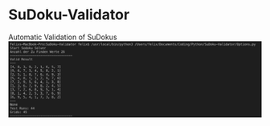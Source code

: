 # SuDoku-Validator

Automatic Validation of SuDokus
![Sudoku](https://github.com/fschuermeyer/SuDoku-Validator/blob/master/Result.png)
